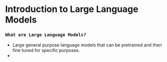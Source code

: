# Introduction to Large Language Models

### `What are Large Language Models?`

- Large general purpose language models that can be pretrained and then fine tuned for specific purposes.
- 


